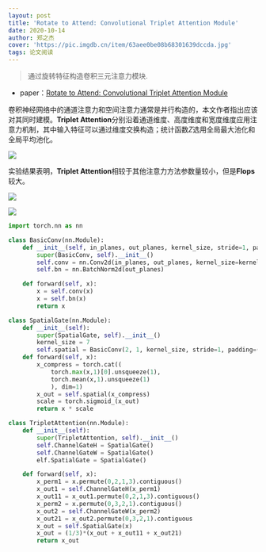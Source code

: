 ```yaml
---
layout: post
title: 'Rotate to Attend: Convolutional Triplet Attention Module'
date: 2020-10-14
author: 郑之杰
cover: 'https://pic.imgdb.cn/item/63aee0be08b68301639dccda.jpg'
tags: 论文阅读
---
```


> 通过旋转特征构造卷积三元注意力模块.

- paper：[Rotate to Attend: Convolutional Triplet Attention Module](https://arxiv.org/abs/2010.03045)

卷积神经网络中的通道注意力和空间注意力通常是并行构造的，本文作者指出应该对其同时建模。**Triplet Attention**分别沿着通道维度、高度维度和宽度维度应用注意力机制，其中输入特征可以通过维度交换构造；统计函数$Z$选用全局最大池化和全局平均池化。

![](https://pic.imgdb.cn/item/63aee0f708b68301639e2448.jpg)

实验结果表明，**Triplet Attention**相较于其他注意力方法参数量较小，但是**Flops**较大。

![](https://pic.imgdb.cn/item/63aee2ca08b6830163a09496.jpg)


![](https://pic.imgdb.cn/item/63aee31b08b6830163a10215.jpg)

```python
import torch.nn as nn

class BasicConv(nn.Module):
    def __init__(self, in_planes, out_planes, kernel_size, stride=1, padding=0):
        super(BasicConv, self).__init__()
        self.conv = nn.Conv2d(in_planes, out_planes, kernel_size=kernel_size, stride=stride, padding=padding)
        self.bn = nn.BatchNorm2d(out_planes)

    def forward(self, x):
        x = self.conv(x)
        x = self.bn(x)
        return x

class SpatialGate(nn.Module):
    def __init__(self):
        super(SpatialGate, self).__init__()
        kernel_size = 7
        self.spatial = BasicConv(2, 1, kernel_size, stride=1, padding=(kernel_size-1) // 2)
    def forward(self, x):
        x_compress = torch.cat((
            torch.max(x,1)[0].unsqueeze(1),
            torch.mean(x,1).unsqueeze(1)
            ), dim=1)
        x_out = self.spatial(x_compress)
        scale = torch.sigmoid_(x_out) 
        return x * scale

class TripletAttention(nn.Module):
    def __init__(self):
        super(TripletAttention, self).__init__()
        self.ChannelGateH = SpatialGate()
        self.ChannelGateW = SpatialGate()
        elf.SpatialGate = SpatialGate()

    def forward(self, x):
        x_perm1 = x.permute(0,2,1,3).contiguous()
        x_out1 = self.ChannelGateH(x_perm1)
        x_out11 = x_out1.permute(0,2,1,3).contiguous()
        x_perm2 = x.permute(0,3,2,1).contiguous()
        x_out2 = self.ChannelGateW(x_perm2)
        x_out21 = x_out2.permute(0,3,2,1).contiguous
        x_out = self.SpatialGate(x)
        x_out = (1/3)*(x_out + x_out11 + x_out21)
        return x_out
```
